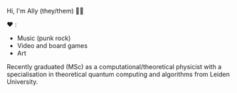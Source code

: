 Hi, I'm Ally (they/them) :rainbow_flag:

:heart: :
- Music (punk rock)
- Video and board games
- Art
 
Recently graduated (MSc) as a computational/theoretical physicist with a specialisation 
in theoretical quantum computing and algorithms from Leiden University.<!--Currently looking for a job that combines my love for programming with the mathematical skills my
degree taught me; preferably in game dev/computer graphics.-->

